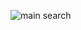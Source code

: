 
![main search](https://github.com/Changgyu1/LemonadSwStudy/assets/100547448/ff4afdfe-02f4-4edf-8553-da7f17e63705)
